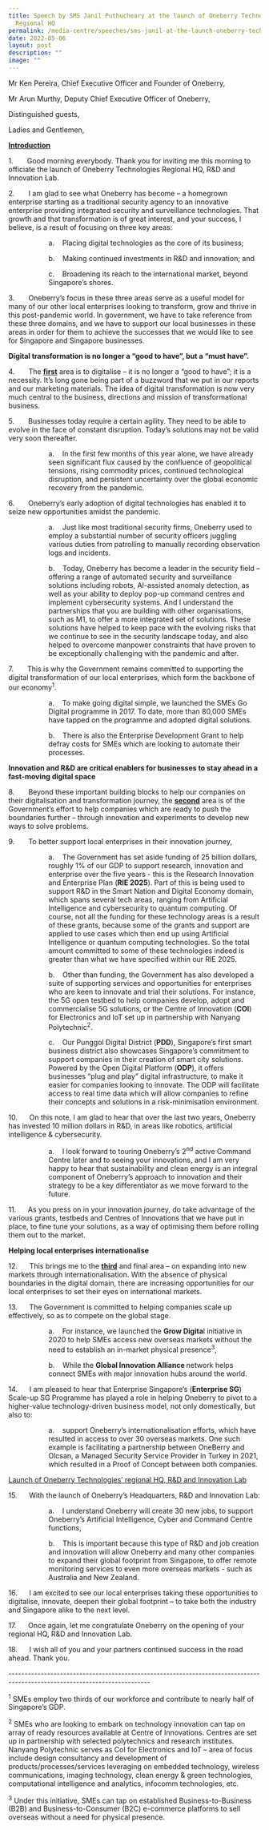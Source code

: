 ```yaml
---
title: Speech by SMS Janil Puthucheary at the launch of Oneberry Technologies’
  Regional HQ
permalink: /media-centre/speeches/sms-janil-at-the-launch-oneberry-technologies-regional-hq/
date: 2022-05-06
layout: post
description: ""
image: ""
---
```

<p>Mr Ken Pereira, Chief Executive Officer and Founder of Oneberry,</p>
<p>Mr Arun Murthy, Deputy Chief Executive Officer of Oneberry,
</p>
<p>Distinguished guests,
</p>
<p>Ladies and Gentlemen,
</p>
<p><span style="text-decoration: underline;"><strong>Introduction</strong></span>
</p>
<p>1.<span style="white-space: pre;">		</span>Good morning everybody. Thank you for inviting me this morning to officiate the launch of Oneberry Technologies Regional HQ, R&amp;D and Innovation Lab.
</p>
<p>2.<span style="white-space: pre;">		</span>I am glad to see what Oneberry has become – a homegrown enterprise starting as a traditional security agency to an innovative enterprise providing integrated security and surveillance technologies. That growth and that transformation is of great interest, and your success, I believe, is a result of focusing on three key areas:
</p>
<p style="margin-left: 80px;">a.<span style="white-space: pre;">	</span>Placing digital technologies as the core of its business;
</p>
<p style="margin-left: 80px;">b.<span style="white-space: pre;">	</span>Making continued investments in R&amp;D and innovation; and
</p>
<p style="margin-left: 80px;">c.<span style="white-space: pre;">	</span>Broadening its reach to the international market, beyond Singapore’s shores.
</p>
<p>3.<span style="white-space: pre;">		</span>Oneberry’s focus in these three areas serve as a useful model for many of our other local enterprises looking to transform, grow and thrive in this post-pandemic world. In government, we have to take reference from these three domains, and we have to support our local businesses in these areas in order for them to achieve the successes that we would like to see for Singapore and Singapore businesses.
</p>
<p><strong>Digital transformation is no longer a “good to have”, but a “must have”.</strong>
</p>
<p>4.<span style="white-space: pre;">		</span>The <strong><span style="text-decoration: underline;">first</span></strong> area is to digitalise – it is no longer a “good to have”; it is a necessity. It’s long gone being part of a buzzword that we put in our reports and our marketing materials. The idea of digital transformation is now very much central to the business, directions and mission of transformational business.
</p>
<p>5.<span style="white-space: pre;">		</span>Businesses today require a certain agility. They need to be able to evolve in the face of constant disruption. Today’s solutions may not be valid very soon thereafter.
</p>
<p style="margin-left: 80px;">a.<span style="white-space: pre;">	</span>In the first few months of this year alone, we have already seen significant flux caused by the confluence of geopolitical tensions, rising commodity prices, continued technological disruption, and persistent uncertainty over the global economic recovery from the pandemic.
</p>
<p>6.<span style="white-space: pre;">		</span>Oneberry’s early adoption of digital technologies has enabled it to seize new opportunities amidst the pandemic.
</p>
<p style="margin-left: 80px;">a.<span style="white-space: pre;">	</span>Just like most traditional security firms, Oneberry used to employ a substantial number of security officers juggling various duties from patrolling to manually recording observation logs and incidents.
</p>
<p style="margin-left: 80px;">b.<span style="white-space: pre;">	</span>Today, Oneberry has become a leader in the security field –offering a range of automated security and surveillance solutions including robots, AI-assisted anomaly detection, as well as your ability to deploy pop-up command centres and implement cybersecurity systems. And I understand the partnerships that you are building with other organisations, such as M1, to offer a more integrated set of solutions. These solutions have helped to keep pace with the evolving risks that we continue to see in the security landscape today, and also helped to overcome manpower constraints that have proven to be exceptionally challenging with the pandemic and after.
</p>
<p>7.<span style="white-space: pre;">		</span>This is why the Government remains committed to supporting the digital transformation of our local enterprises, which form the backbone of our economy<sup>1</sup>.
</p>
<p style="margin-left: 80px;">a.<span style="white-space: pre;">	</span>To make going digital simple, we launched the SMEs Go Digital programme in 2017. To date, more than 80,000 SMEs have tapped on the programme and adopted digital solutions.
</p>
<p style="margin-left: 80px;">b.<span style="white-space: pre;">	</span>There is also the Enterprise Development Grant to help defray costs for SMEs which are looking to automate their processes.
</p>
<p><strong>Innovation and R&amp;D are critical enablers for businesses to stay ahead in a fast-moving digital space</strong>
</p>
<p>8.<span style="white-space: pre;">		</span>Beyond these important building blocks to help our companies on their digitalisation and transformation journey, the <strong><span style="text-decoration: underline;">second</span></strong> area is of the Government’s effort to help companies which are ready to push the boundaries further – through innovation and experiments to develop new ways to solve problems.
</p>
<p>9.<span style="white-space: pre;">		</span>To better support local enterprises in their innovation journey,
</p>
<p style="margin-left: 80px;">a.<span style="white-space: pre;">	</span>The Government has set aside funding of 25 billion dollars, roughly 1% of our GDP to support research, innovation and enterprise over the five years - this is the Research Innovation and Enterprise Plan (<strong>RIE 2025</strong>). Part of this is being used to support R&amp;D in the Smart Nation and Digital Economy domain, which spans several tech areas, ranging from Artificial Intelligence and cybersecurity to quantum computing. Of course, not all the funding for these technology areas is a result of these grants, because some of the grants and support are applied to use cases which then end up using Artificial Intelligence or quantum computing technologies. So the total amount committed to some of these technologies indeed is greater than what we have specified within our RIE 2025.
</p>
<p style="margin-left: 80px;">b.<span style="white-space: pre;">	</span>Other than funding, the Government has also developed a suite of supporting services and opportunities for enterprises who are keen to innovate and trial their solutions. For instance, the 5G open testbed to help companies develop, adopt and commercialise 5G solutions, or the Centre of Innovation (<strong>COI</strong>) for Electronics and IoT set up in partnership with Nanyang Polytechnic<sup>2</sup>.
</p>
<p style="margin-left: 80px;">c.<span style="white-space: pre;">	</span>Our Punggol Digital District (<strong>PDD</strong>), Singapore’s first smart business district also showcases Singapore’s commitment to support companies in their creation of smart city solutions.  Powered by the Open Digital Platform (<strong>ODP</strong>), it offers businesses “plug and play” digital infrastructure, to make it easier for companies looking to innovate. The ODP will facilitate access to real time data which will allow companies to refine their concepts and solutions in a risk-minimisation environment.
</p>
<p>10.<span style="white-space: pre;">		</span>On this note, I am glad to hear that over the last two years, Oneberry has invested 10 million dollars in R&amp;D, in areas like robotics, artificial intelligence &amp; cybersecurity.
</p>
<p style="margin-left: 80px;">a.<span style="white-space: pre;">	</span>I look forward to touring Oneberry’s 2<sup>nd</sup> active Command Centre later and to seeing your innovations, and I am very happy to hear that sustainability and clean energy is an integral component of Oneberry’s approach to innovation and their strategy to be a key differentiator as we move forward to the future.
</p>
<p>11.<span style="white-space: pre;">		</span>As you press on in your innovation journey, do take advantage of the various grants, testbeds and Centres of Innovations that we have put in place, to fine tune your solutions, as a way of optimising them before rolling them out to the market.
</p>
<p><strong>Helping local enterprises internationalise</strong>
</p>
<p>12.<span style="white-space: pre;">		</span>This brings me to the&nbsp;<strong><span style="text-decoration: underline;">third</span></strong> and final area – on expanding into new markets through internationalisation. With the absence of physical boundaries in the digital domain, there are increasing opportunities for our local enterprises to set their eyes on international markets.
</p>
<p>13.<span style="white-space: pre;">		</span>The Government is committed to helping companies scale up effectively, so as to compete on the global stage.
</p>
<p style="margin-left: 80px;">a.<span style="white-space: pre;">	</span>For instance, we launched the <strong>Grow Digita</strong>l initiative in 2020 to help SMEs access new overseas markets without the need to establish an in-market physical presence<sup>3</sup>,
</p>
<p style="margin-left: 80px;">b.<span style="white-space: pre;">	</span>While the <strong>Global Innovation Alliance </strong>network helps connect SMEs with major innovation hubs around the world.
</p>
<p>14.<span style="white-space: pre;">		</span>I am pleased to hear that Enterprise Singapore’s (<strong>Enterprise SG</strong>) Scale-up SG Programme has played a role in helping Oneberry to pivot to a higher-value technology-driven business model, not only domestically, but also to:
</p>
<p style="margin-left: 80px;">a.<span style="white-space: pre;">	</span>support Oneberry’s internationalisation efforts, which have resulted in access to over 30 overseas markets. One such example is facilitating a partnership between OneBerry and Olcsan, a Managed Security Service Provider in Turkey in 2021, which resulted in a Proof of Concept between both companies.
</p>
<p><span style="text-decoration: underline;">Launch of Oneberry Technologies’ regional HQ, R&amp;D and Innovation Lab</span>
</p>
<p>15.<span style="white-space: pre;">		</span>With the launch of Oneberry’s Headquarters, R&amp;D and Innovation Lab:
</p>
<p style="margin-left: 80px;">a.<span style="white-space: pre;">	</span>I understand Oneberry will create 30 new jobs, to support Oneberry’s Artificial Intelligence, Cyber and Command Centre functions,
</p>
<p style="margin-left: 80px;">b.<span style="white-space: pre;">	</span>This is important because this type of R&amp;D and job creation and innovation will allow Oneberry and many other companies to expand their global footprint from Singapore, to offer remote monitoring services to even more overseas markets - such as Australia and New Zealand.
</p>
<p>16.<span style="white-space: pre;">		</span>I am excited to see our local enterprises taking these opportunities to digitalise, innovate, deepen their global footprint – to take both the industry and Singapore alike to the next level.
</p>
<p>17.<span style="white-space: pre;">		</span>Once again, let me congratulate Oneberry on the opening of your regional HQ, R&amp;D and Innovation Lab.
</p>
<p>18.<span style="white-space: pre;">		</span>I wish all of you and your partners continued success in the road ahead. Thank you.
</p>
--------------------------------------------------------------------------------------------------------------------------
<p><sup>1</sup> SMEs employ two thirds of our workforce and contribute to nearly half of Singapore’s GDP.
</p>
<p><sup>2</sup> SMEs who are looking to embark on technology innovation can tap on array of ready resources available at Centre of Innovations. Centres are set up in partnership with selected polytechnics and research institutes. Nanyang Polytechnic serves as CoI for Electronics and IoT – area of focus include design consultancy and development of products/processes/services leveraging on embedded technology, wireless communications, imaging technology, clean energy &amp; green technologies, computational intelligence and analytics, infocomm technologies, etc.
</p>
<p><sup>3</sup> Under this initiative, SMEs can tap on established Business-to-Business (B2B) and Business-to-Consumer (B2C) e-commerce platforms to sell overseas without a need for physical presence.</p>